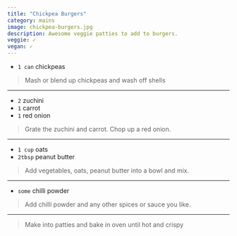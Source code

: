 ```yaml
---
title: "Chickpea Burgers"
category: mains
image: chickpea-burgers.jpg
description: Awesome veggie patties to add to burgers.
veggie: ✓
vegan: ✓
---
```



* `1 can` chickpeas

> Mash or blend up chickpeas and wash off shells

---

* `2` zuchini
* `1` carrot
* `1` red onion

> Grate the zuchini and carrot. Chop up a red onion.

---

* `1 cup` oats
* `2tbsp` peanut butter

> Add vegetables, oats, peanut butter into a bowl and mix.

---

* `some` chilli powder

> Add chilli powder and any other spices or sauce you like.

---

> Make into patties and bake in oven until hot and crispy

